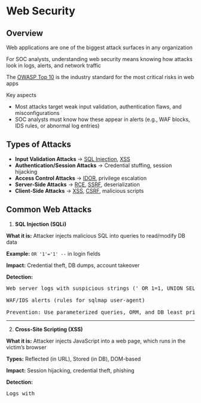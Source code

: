# Web Security
## Overview
Web applications are one of the biggest attack surfaces in any organization

For SOC analysts, understanding web security means knowing how attacks look in logs, alerts, and network traffic

The [OWASP Top 10](https://owasp.org/Top10/) is the industry standard for the most critical risks in web apps

Key aspects
- Most attacks target weak input validation, authentication flaws, and misconfigurations
- SOC analysts must know how these appear in alerts (e.g., WAF blocks, IDS rules, or abnormal log entries)

## Types of Attacks
- **Input Validation Attacks** -> [SQL Injection](https://owasp.org/www-community/attacks/SQL_Injection), [XSS](https://owasp.org/www-community/attacks/xss/)
- **Authentication/Session Attacks** -> Credential stuffing, session hijacking
- **Access Control Attacks** -> [IDOR](https://portswigger.net/web-security/access-control/idor), privilege escalation
- **Server-Side Attacks** -> [RCE](https://owasp.org/www-community/vulnerabilities/Deserialization_of_untrusted_data), [SSRF](https://owasp.org/www-community/attacks/Server_Side_Request_Forgery), deserialization
- **Client-Side Attacks** -> [XSS](https://owasp.org/www-community/attacks/xss/), [CSRF](https://owasp.org/www-community/attacks/csrf), malicious scripts

## Common Web Attacks
1. **SQL Injection (SQLi)**

**What it is:** Attacker injects malicious SQL into queries to read/modify DB data

**Example:** ``OR '1'='1' --`` in login fields

**Impact:** Credential theft, DB dumps, account takeover

**Detection:**
<pre>Web server logs with suspicious strings (' OR 1=1, UNION SELECT, --)

WAF/IDS alerts (rules for sqlmap user-agent)

Prevention: Use parameterized queries, ORM, and DB least privilege</pre>

---

2. **Cross-Site Scripting (XSS)**

**What it is:** Attacker injects JavaScript into a web page, which runs in the victim’s browser

**Types:** Reflected (in URL), Stored (in DB), DOM-based

**Impact:** Session hijacking, credential theft, phishing

**Detection:**
<pre>Logs with <script>, onerror=, alert(1)

Multiple failed WAF blocks from same IP

Prevention: Output encoding, Content Security Policy (CSP)</pre>

---

3. **Cross-Site Request Forgery (CSRF)**

**What it is:** Attacker tricks victim’s browser into sending malicious requests while logged in

**Impact:** Funds transfer, account modifications

**Detection:** 
<pre>Harder for SOC — look for unusual actions from same session cookie but different IP

Prevention: Anti-CSRF tokens, SameSite cookies</pre>

---

4. **Authentication & Session Attacks**

**Examples:**
- Brute force/credential stuffing
- Session fixation
- Weak password resets

**Detection:**
<pre>Repeated failed logins from same IP

Impossible travel logins

Session reuse from multiple IPs</pre>

[Owasp Authentication Cheat Sheet](https://cheatsheetseries.owasp.org/cheatsheets/Authentication_Cheat_Sheet.html)

---

5. **File Upload Vulnerabilities**

**What it is:** Attacker uploads malicious files (e.g., .php shell disguised as .jpg)

**Impact:** Remote code execution, malware hosting

**Detection:**
<pre>Web logs with suspicious uploads (.php, .jsp, .exe)

Antivirus alerts on uploaded files</pre>

**Prevention:** File type validation, AV scanning, store files outside webroot

[Owasp File Upload Risks](https://owasp.org/www-community/vulnerabilities/Unrestricted_File_Upload)

---

6. **Insecure Direct Object References (IDOR)**

**What it is:** Accessing data by modifying IDs in URLs (/user?id=123 → /user?id=124).

**Impact:** Unauthorized data exposure.

**Detection:** 
<pre>Log anomalies (same user accessing multiple IDs quickly)</pre>

**Prevention:** Enforce access controls at server side.

---

7. **Remote Code Execution (RCE) & Deserialization**

**RCE:** Attacker executes arbitrary commands on server

**Deserialization attacks:** Exploiting unsafe object parsing

**Impact:** Full system takeover (Log4Shell example)

**Detection:** 
<pre>Logs with suspicious process executions, unusual outbound connections</pre>

**Prevention:** Input sanitization, safe libraries, timely patching

---

8. **Server-Side Request Forgery (SSRF)**

**What it is:** Attacker makes server send requests to internal/external systems

**Impact:** Data theft (e.g., AWS metadata service)

**Detection:** 
<pre>Logs with unusual internal IP requests (e.g., 169.254.169.254)</pre>

**Prevention:** Network segmentation, allowlists(never rely only on denylists)

## Try this section's [Hands-on Lab](/courseFiles/Section_06-webSecurity/webLab.md)

***

<b><i>Continuing the course?</b>
</br>
[Click here for the Next Section](/courseFiles/Section_07-browserAndCloudSecurity/browserAndCloudSecurity.md)</i>

<b><i>Want to go back?</b>
</br>
[Click here for the Previous Section](/courseFiles/Section_05-networkingAndTelemetry/networkingAndTelemetry.md)

<b><i>Looking for a different Section? </b></br>[Back to Section Directory](/coursenavigation.md)</i>
